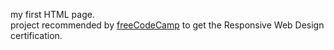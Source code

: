 my first HTML page.\
project recommended by [freeCodeCamp](https://www.freecodecamp.org/) to get the Responsive Web Design certification.
